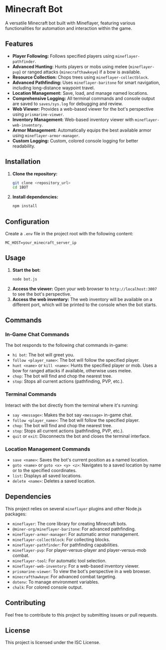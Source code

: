 # Minecraft Bot

A versatile Minecraft bot built with Mineflayer, featuring various functionalities for automation and interaction within the game.

## Features

-   **Player Following:** Follows specified players using `mineflayer-pathfinder`.
-   **Advanced Hunting:** Hunts players or mobs using melee (`mineflayer-pvp`) or ranged attacks (`minecrafthawkeye`) if a bow is available.
-   **Resource Collection:** Chops trees using `mineflayer-collectblock`.
-   **Advanced Pathfinding:** Uses `mineflayer-baritone` for smart navigation, including long-distance waypoint travel.
-   **Location Management:** Save, load, and manage named locations.
-   **Comprehensive Logging:** All terminal commands and console output are saved to `saves/sys.log` for debugging and review.
-   **Web Viewer:** Provides a web-based viewer for the bot's perspective using `prismarine-viewer`.
-   **Inventory Management:** Web-based inventory viewer with `mineflayer-web-inventory`.
-   **Armor Management:** Automatically equips the best available armor using `mineflayer-armor-manager`.
-   **Custom Logging:** Custom, colored console logging for better readability.

## Installation

1.  **Clone the repository:**
    ```bash
    git clone <repository_url>
    cd 1BOT
    ```
2.  **Install dependencies:**
    ```bash
    npm install
    ```

## Configuration

Create a `.env` file in the project root with the following content:

```
MC_HOST=your_minecraft_server_ip
```

## Usage

1.  **Start the bot:**
    ```bash
    node bot.js
    ```
2.  **Access the viewer:** Open your web browser to `http://localhost:3007` to see the bot's perspective.
3.  **Access the web inventory:** The web inventory will be available on a different port, which will be printed to the console when the bot starts.

## Commands

### In-Game Chat Commands

The bot responds to the following chat commands in-game:

-   `hi bot`: The bot will greet you.
-   `follow <player_name>`: The bot will follow the specified player.
-   `hunt <name>` or `kill <name>`: Hunts the specified player or mob. Uses a bow for ranged attacks if available, otherwise uses melee.
-   `chop`: The bot will find and chop the nearest tree.
-   `stop`: Stops all current actions (pathfinding, PVP, etc.).

### Terminal Commands

Interact with the bot directly from the terminal where it's running:

-   `say <message>`: Makes the bot say `<message>` in-game chat.
-   `follow <player_name>`: The bot will follow the specified player.
-   `chop`: The bot will find and chop the nearest tree.
-   `stop`: Stops all current actions (pathfinding, PVP, etc.).
-   `quit` or `exit`: Disconnects the bot and closes the terminal interface.

### Location Management Commands

-   `save <name>`: Saves the bot's current position as a named location.
-   `goto <name>` or `goto <x> <y> <z>`: Navigates to a saved location by name or to the specified coordinates.
-   `list`: Displays all saved locations.
-   `delete <name>`: Deletes a saved location.

## Dependencies

This project relies on several `mineflayer` plugins and other Node.js packages:

-   `mineflayer`: The core library for creating Minecraft bots.
-   `@miner-org/mineflayer-baritone`: For advanced pathfinding.
-   `mineflayer-armor-manager`: For automatic armor management.
-   `mineflayer-collectblock`: For collecting blocks.
-   `mineflayer-pathfinder`: For pathfinding capabilities.
-   `mineflayer-pvp`: For player-versus-player and player-versus-mob combat.
-   `mineflayer-tool`: For automatic tool selection.
-   `mineflayer-web-inventory`: For a web-based inventory viewer.
-   `prismarine-viewer`: To view the bot's perspective in a web browser.
-   `minecrafthawkeye`: For advanced combat targeting.
-   `dotenv`: To manage environment variables.
-   `chalk`: For colored console output.

## Contributing

Feel free to contribute to this project by submitting issues or pull requests.

## License

This project is licensed under the ISC License.